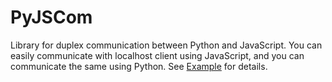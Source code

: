 # PyJSCom
Library for duplex communication between Python and JavaScript.
You can easily communicate with localhost client using JavaScript, and you can communicate the same using Python.
See [Example](https://github.com/kubikaugustyn/PyJSCom/blob/main/Example.py) for details.
